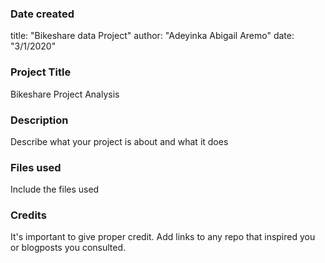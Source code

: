 ### Date created
title: "Bikeshare data Project"
author: "Adeyinka Abigail Aremo"
date: "3/1/2020"

### Project Title
Bikeshare Project Analysis

### Description
Describe what your project is about and what it does

### Files used
Include the files used

### Credits
It's important to give proper credit. Add links to any repo that inspired you or blogposts you consulted.
